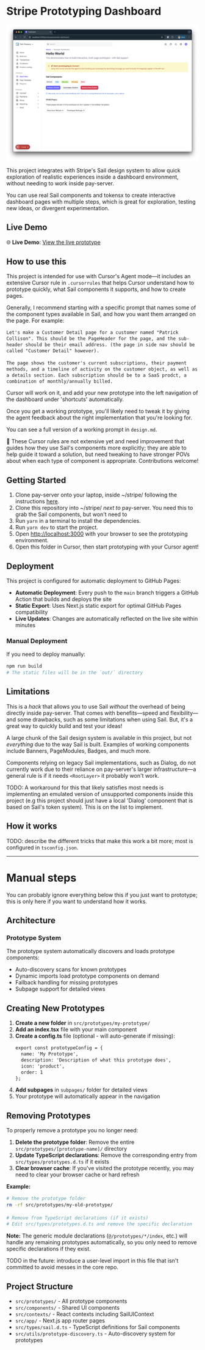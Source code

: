 # Stripe Prototyping Dashboard

![Screenshot of the prototyping dashboard demo](./demo.png)

This project integrates with Stripe's Sail design system to allow quick exploration of realistic experiences inside a dashboard environment, without needing to work inside pay-server. 

You can use real Sail components and tokensx to create interactive dashboard pages with multiple steps, which is great for exploration, testing new ideas, or divergent experimentation.

## Live Demo

🌐 **Live Demo**: [View the live prototype](https://[your-username].github.io/[your-repo-name]/)

## How to use this

This project is intended for use with Cursor's Agent mode—it includes an extensive Cursor rule in `.cursorrules` that helps Cursor understand how to prototype quickly, what Sail components it supports, and how to create pages.

Generally, I recommend starting with a specific prompt that names some of the component types available in Sail, and how you want them arranged on the page. For example:

```
Let's make a Customer Detail page for a customer named "Patrick Collison". This should be the PageHeader for the page, and the sub-header should be their email address. (the page in side nav should be called "Customer Detail" however). 

The page shows the customer's current subscriptions, their payment methods, and a timeline of activity on the customer object, as well as a details section. Each subscription should be to a SaaS prodct, a combination of monthly/annually billed. 
```

Cursor will work on it, and add your new prototype into the left navigation of the dashboard under 'shortcuts' automatically. 

Once you get a working prototype, you'll likely need to tweak it by giving the agent feedback about the right implementation that you're looking for. 

You can see a full version of a working prompt in `design.md`. 

🚨 These Cursor rules are not extensive yet and need improvement that guides how they use Sail's components more explicitly; they are able to help guide it toward a solution, but need tweaking to have stronger POVs about when each type of component is appropriate. Contributions welcome! 

## Getting Started

1. Clone pay-server onto your laptop, inside ~/stripe/ following the instructions [here](https://trailhead.corp.stripe.com/docs/developer-productivity/cloning-pay-server-to-a-laptop).
2. Clone this repository into ~/stripe/ _next to_ pay-server. You need this to grab the Sail components, but won't need to 
3. Run `yarn` in a terminal to install the dependencies.
4. Run `yarn dev` to start the project.
5. Open [http://localhost:3000](http://localhost:3000) with your browser to see the prototyping environment.
6. Open this folder in Cursor, then start prototyping with your Cursor agent!

## Deployment

This project is configured for automatic deployment to GitHub Pages:

- **Automatic Deployment**: Every push to the `main` branch triggers a GitHub Action that builds and deploys the site
- **Static Export**: Uses Next.js static export for optimal GitHub Pages compatibility
- **Live Updates**: Changes are automatically reflected on the live site within minutes

### Manual Deployment

If you need to deploy manually:

```bash
npm run build
# The static files will be in the `out/` directory
```

## Limitations

This is a _hack_ that allows you to use Sail _without_ the overhead of being directly inside pay-server. That comes with benefits—speed and flexibility—and some drawbacks, such as some limitations when using Sail. But, it's a great way to quickly build and test your ideas!

A large chunk of the Sail design system is available in this project, but not _everything_ due to the way Sail is built. Examples of working components include Banners, PageModules, Badges, and much more.

Components relying on legacy Sail implementations, such as Dialog, do not currently work due to their reliance on pay-server's larger infrastructure—a general rule is if it needs `<RootLayer>` it probably won't work.

TODO: A workaround for this that likely satisfies most needs is implementing an emulated version of unsupported components inside this project (e.g this project should just have a local 'Dialog' component that is based on Sail's token system). This is on the list to implement.

## How it works
TODO: describe the different tricks that make this work a bit more; most is configured in `tsconfig.json`.

---

# Manual steps 
You can probably ignore everything below this if you just want to prototype; this is only here if you want to understand how it works. 

## Architecture

### Prototype System

The prototype system automatically discovers and loads prototype components:
- Auto-discovery scans for known prototypes
- Dynamic imports load prototype components on demand
- Fallback handling for missing prototypes
- Subpage support for detailed views

## Creating New Prototypes

1. **Create a new folder** in `src/prototypes/my-prototype/`
2. **Add an index.tsx** file with your main component
3. **Create a config.ts** file (optional - will auto-generate if missing):
   ```tsx
   export const prototypeConfig = {
     name: 'My Prototype',
     description: 'Description of what this prototype does',
     icon: 'product',
     order: 1
   };
   ```
4. **Add subpages** in `subpages/` folder for detailed views
5. Your prototype will automatically appear in the navigation

## Removing Prototypes

To properly remove a prototype you no longer need:

1. **Delete the prototype folder**: Remove the entire `src/prototypes/[prototype-name]/` directory
2. **Update TypeScript declarations**: Remove the corresponding entry from `src/types/prototypes.d.ts` if it exists
3. **Clear browser cache**: If you've visited the prototype recently, you may need to clear your browser cache or hard refresh

**Example:**
```bash
# Remove the prototype folder
rm -rf src/prototypes/my-old-prototype/

# Remove from TypeScript declarations (if it exists)
# Edit src/types/prototypes.d.ts and remove the specific declaration
```

**Note:** The generic module declarations (`@/prototypes/*/index`, etc.) will handle any remaining prototypes automatically, so you only need to remove specific declarations if they exist.

TODO in the future: introduce a user-level import in this file that isn't committed to avoid messes in the core repo.

## Project Structure

- `src/prototypes/` - All prototype components
- `src/components/` - Shared UI components
- `src/contexts/` - React contexts including SailUIContext
- `src/app/` - Next.js app router pages
- `src/types/sail.d.ts` - TypeScript definitions for Sail components
- `src/utils/prototype-discovery.ts` - Auto-discovery system for prototypes